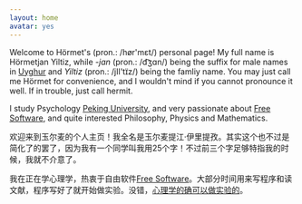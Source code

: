 ```yaml
---
layout: home
avatar: yes
---
```


Welcome to Hörmet's (pron.: /hør'mɛt/) personal page! My full name is Hörmetjan Yiltiz, while *-jan* (pron.: /d͡ʒɑn/) being the suffix for male names in [Uyghur][] and *Yiltiz* (pron.: /jIl'tɪ̈z/) being the famliy name. You may just call me Hörmet for convenience, and I wouldn't mind if you cannot pronounce it well. If in trouble, just call hermit.

I study Psychology [Peking University][], and very passionate about [Free Software][], and quite interested Philosophy, Physics and Mathematics.

欢迎来到玉尔麦的个人主页！我全名是玉尔麦提江·伊里提孜。其实这个也不过是简化了的罢了，因为我有一个同学叫我用25个字！不过前三个字足够特指我的时候，我就不介意了。

我在正在学心理学，热衷于自由软件[Free Software][]。大部分时间用来写程序和读文献，程序写好了就开始做实验。没错，[心理学的确可以做实验的][exp]。

[Uyghur]: http://en.wikipedia.org/wiki/Uyghur_language
[Peking University]: http://www.pku.edu.cn
[Free Software]: http://www.gnu.org/philosophy/free-sw.html
[exp]: /cn/_post/
